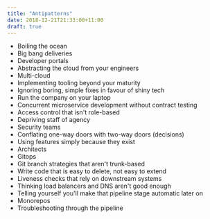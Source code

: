 ```yaml
---
title: "Antipatterns"
date: 2018-12-21T21:33:00+11:00
draft: true
---
```


  * Boiling the ocean
  * Big bang deliveries
  * Developer portals
  * Abstracting the cloud from your engineers
  * Multi-cloud
  * Implementing tooling beyond your maturity
  * Ignoring boring, simple fixes in favour of shiny tech
  * Run the company on your laptop
  * Concurrent microservice development without contract testing
  * Access control that isn't role-based
  * Depriving staff of agency
  * Security teams
  * Conflating one-way doors with two-way doors (decisions)
  * Using features simply because they exist
  * Architects
  * Gitops
  * Git branch strategies that aren't trunk-based
  * Write code that is easy to delete, not easy to extend
  * Liveness checks that rely on downstream systems
  * Thinking load balancers and DNS aren't good enough
  * Telling yourself you'll make that pipeline stage automatic later on
  * Monorepos
  * Troubleshooting through the pipeline
